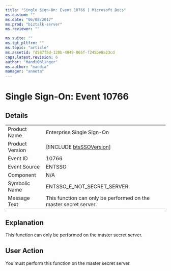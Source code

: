 ```yaml
---
title: "Single Sign-On: Event 10766 | Microsoft Docs"
ms.custom: ""
ms.date: "06/08/2017"
ms.prod: "biztalk-server"
ms.reviewer: ""

ms.suite: ""
ms.tgt_pltfrm: ""
ms.topic: "article"
ms.assetid: fd587f5d-120b-4849-865f-f245be8a23cd
caps.latest.revision: 6
author: "MandiOhlinger"
ms.author: "mandia"
manager: "anneta"
---
```

# Single Sign-On: Event 10766
## Details  
  
|                 |                                                                  |
|-----------------|------------------------------------------------------------------|
|  Product Name   |                    Enterprise Single Sign-On                     |
| Product Version |   [!INCLUDE [btsSSOVersion](../includes/btsssoversion-md.md)]    |
|    Event ID     |                              10766                               |
|  Event Source   |                              ENTSSO                              |
|    Component    |                               N/A                                |
|  Symbolic Name  |                    ENTSSO_E_NOT_SECRET_SERVER                    |
|  Message Text   | This function can only be performed on the master secret server. |
  
## Explanation  
 This function can only be performed on the master secret server.  
  
## User Action  
 You must perform this function on the master secret server.